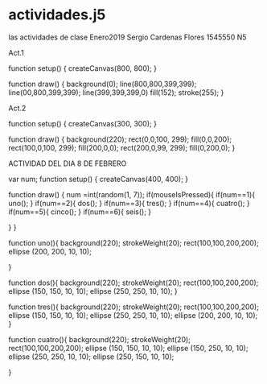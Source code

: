 # actividades.j5
las actividades de clase Enero2019
Sergio Cardenas Flores 1545550 N5

Act.1

function setup() {
  createCanvas(800, 800);
}

function draw() {
  background(0);
	line(800,800,399,399);
	line(00,800,399,399);
	line(399,399,399,0)
	fill(152);
	stroke(255);
}


Act.2

function setup() {
  createCanvas(300, 300);
}

function draw() {
  background(220);
	rect(0,0,100, 299);
	fill(0,0,200);
	rect(100,0,100, 299);
	fill(200,0,0);
	rect(200,0,99, 299);
	fill(0,200,0);
}



ACTIVIDAD DEL DIA 8 DE FEBRERO 

var num;
function setup() {
  createCanvas(400, 400);
}

function draw() {
  	num =int(random(1, 7));
	if(mouseIsPressed){
		if(num==1){
			uno();
		}
		if(num==2){
			dos();
		}
		if(num==3){
			tres();
		}
		if(num==4){
			cuatro();
		}
		if(num==5){
			cinco();
		}
		if(num==6){
			seis();
		}
	
}
}
	
function uno(){
	background(220);
	strokeWeight(20);
	rect(100,100,200,200);
	ellipse (200, 200, 10, 10);
	
}

function dos(){
	background(220);
	strokeWeight(20);
	rect(100,100,200,200);
	ellipse (150, 150, 10, 10);
	ellipse (250, 250, 10, 10);
}

function tres(){
	background(220);
	strokeWeight(20);
	rect(100,100,200,200);
	ellipse (150, 150, 10, 10);
	ellipse (250, 250, 10, 10);
	ellipse (200, 200, 10, 10);
}

function cuatro(){
	background(220);
	strokeWeight(20);
	rect(100,100,200,200);
	ellipse (150, 150, 10, 10);
	ellipse (150, 250, 10, 10);
	ellipse (250, 250, 10, 10);
	ellipse (250, 150, 10, 10);

}

